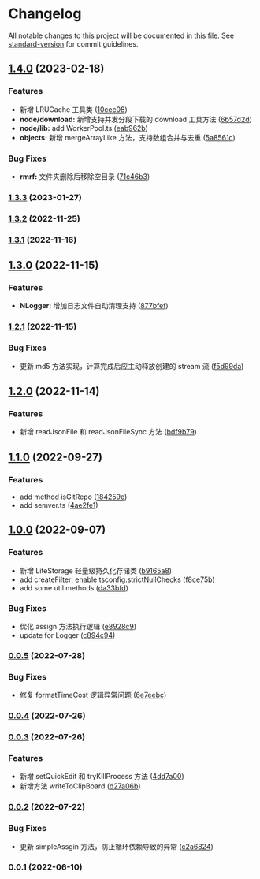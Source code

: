 # Changelog

All notable changes to this project will be documented in this file. See [standard-version](https://github.com/conventional-changelog/standard-version) for commit guidelines.

## [1.4.0](https://github.com/lzwme/fe-utils/compare/v1.3.3...v1.4.0) (2023-02-18)


### Features

* 新增 LRUCache 工具类 ([10cec08](https://github.com/lzwme/fe-utils/commit/10cec083dbc5a6050e496a37696948b04b631dfe))
* **node/download:** 新增支持并发分段下载的 download 工具方法 ([6b57d2d](https://github.com/lzwme/fe-utils/commit/6b57d2dbc01804266c1ffdab78fcc02979cafd1f))
* **node/lib:** add WorkerPool.ts ([eab962b](https://github.com/lzwme/fe-utils/commit/eab962b604f87a8bf33bab6ef02dc5405b293029))
* **objects:** 新增 mergeArrayLike 方法，支持数组合并与去重 ([5a8561c](https://github.com/lzwme/fe-utils/commit/5a8561cd55230bb3cc911470d9f9bc8ff041fea1))


### Bug Fixes

* **rmrf:** 文件夹删除后移除空目录 ([71c46b3](https://github.com/lzwme/fe-utils/commit/71c46b34c7df9279dff917363d5bde9946292cb0))

### [1.3.3](https://github.com/lzwme/fe-utils/compare/v1.3.2...v1.3.3) (2023-01-27)

### [1.3.2](https://github.com/lzwme/fe-utils/compare/v1.3.1...v1.3.2) (2022-11-25)

### [1.3.1](https://github.com/lzwme/fe-utils/compare/v1.3.0...v1.3.1) (2022-11-16)

## [1.3.0](https://github.com/lzwme/fe-utils/compare/v1.2.1...v1.3.0) (2022-11-15)


### Features

* **NLogger:** 增加日志文件自动清理支持 ([877bfef](https://github.com/lzwme/fe-utils/commit/877bfef414d3119b664a042548190c5b1e040196))

### [1.2.1](https://github.com/lzwme/fe-utils/compare/v1.2.0...v1.2.1) (2022-11-15)


### Bug Fixes

* 更新 md5 方法实现，计算完成后应主动释放创建的 stream 流 ([f5d99da](https://github.com/lzwme/fe-utils/commit/f5d99da200b45c6d19dcc9d25037cef812cb3b6a))

## [1.2.0](https://github.com/lzwme/fe-utils/compare/v1.1.0...v1.2.0) (2022-11-14)


### Features

* 新增 readJsonFile 和 readJsonFileSync 方法 ([bdf9b79](https://github.com/lzwme/fe-utils/commit/bdf9b7957179df499480f1098156ebdb18c48f0e))

## [1.1.0](https://github.com/lzwme/fe-utils/compare/v1.0.0...v1.1.0) (2022-09-27)


### Features

* add method isGitRepo ([184259e](https://github.com/lzwme/fe-utils/commit/184259e166b53c805befd1a4c0f697e45e8b5260))
* add semver.ts ([4ae2fe1](https://github.com/lzwme/fe-utils/commit/4ae2fe1d0ca5b4d7018fbb5ac189a447c350d4b2))

## [1.0.0](https://github.com/lzwme/fe-utils/compare/v0.0.5...v1.0.0) (2022-09-07)


### Features

* 新增 LiteStorage 轻量级持久化存储类 ([b9165a8](https://github.com/lzwme/fe-utils/commit/b9165a8abe72b52ee46130ee1ab32a4916b3650f))
* add createFilter; enable tsconfig.strictNullChecks ([f8ce75b](https://github.com/lzwme/fe-utils/commit/f8ce75b7faea38df483ae37dc0c40bb8783013ac))
* add some util methods ([da33bfd](https://github.com/lzwme/fe-utils/commit/da33bfdb8946b295e09860da19a4423638447368))


### Bug Fixes

* 优化 assign 方法执行逻辑 ([e8928c9](https://github.com/lzwme/fe-utils/commit/e8928c994b77ef873ab2b1737911bab445fd1e5a))
* update for Logger ([c894c94](https://github.com/lzwme/fe-utils/commit/c894c9416bb10dab9c0765a47f1dfabfb3a02463))

### [0.0.5](https://github.com/lzwme/fe-utils/compare/v0.0.4...v0.0.5) (2022-07-28)


### Bug Fixes

* 修复 formatTimeCost 逻辑异常问题 ([6e7eebc](https://github.com/lzwme/fe-utils/commit/6e7eebc8bb7d0466f8b125717d7d937daa2b0b3e))

### [0.0.4](https://github.com/lzwme/fe-utils/compare/v0.0.3...v0.0.4) (2022-07-26)

### [0.0.3](https://github.com/lzwme/fe-utils/compare/v0.0.2...v0.0.3) (2022-07-26)


### Features

* 新增 setQuickEdit 和 tryKillProcess 方法 ([4dd7a00](https://github.com/lzwme/fe-utils/commit/4dd7a00074d2fd6761d677894ca72d5fca451dd8))
* 新增方法 writeToClipBoard ([d27a06b](https://github.com/lzwme/fe-utils/commit/d27a06b2ad2cdcc26fa6b076487d14761e72c03c))

### [0.0.2](https://github.com/lzwme/fe-utils/compare/v0.0.1...v0.0.2) (2022-07-22)


### Bug Fixes

* 更新 simpleAssgin 方法，防止循环依赖导致的异常 ([c2a6824](https://github.com/lzwme/fe-utils/commit/c2a68242638f65fb8ad8023330a39e626f6da369))

### 0.0.1 (2022-06-10)
